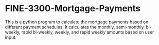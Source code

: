 # FINE-3300-Mortgage-Payments
This is a python program to calculate the mortgage payments based on different payment schedules. It  calculates the monthly, semi-monthly, bi-weekly, rapid bi-weekly, weekly, and rapid weekly amounts based on user input.
